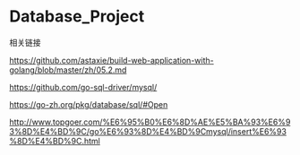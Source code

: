 # Database_Project

相关链接

https://github.com/astaxie/build-web-application-with-golang/blob/master/zh/05.2.md

https://github.com/go-sql-driver/mysql/

https://go-zh.org/pkg/database/sql/#Open

http://www.topgoer.com/%E6%95%B0%E6%8D%AE%E5%BA%93%E6%93%8D%E4%BD%9C/go%E6%93%8D%E4%BD%9Cmysql/insert%E6%93%8D%E4%BD%9C.html